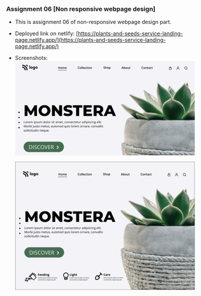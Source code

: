### Assignment 06 [Non responsive webpage design]

- This is assignment 06 of non-responsive webpage design part.
- Deployed link on netlify:
  [https://plants-and-seeds-service-landing-page.netlify.app/](https://plants-and-seeds-service-landing-page.netlify.app/)
  
 - Screenshots:
   ![Snapshot of entire page](https://github.com/govind-magar-999/webpage-assignment-06/blob/main/thumbnail.png)
   
   
   ![Snapshot 2 of entire page](https://github.com/govind-magar-999/webpage-assignment-06/blob/main/6.png)
